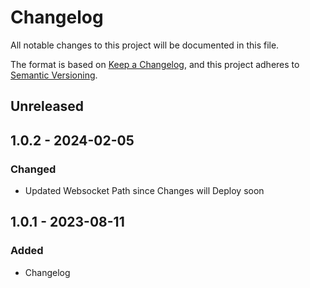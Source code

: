 # Changelog

All notable changes to this project will be documented in this file.

The format is based on [Keep a Changelog](https://keepachangelog.com/en/1.0.0/),
and this project adheres to [Semantic Versioning](https://semver.org/spec/v2.0.0.html).

## Unreleased

## 1.0.2 - 2024-02-05
### Changed
- Updated Websocket Path since Changes will Deploy soon

## 1.0.1 - 2023-08-11
### Added
- Changelog
